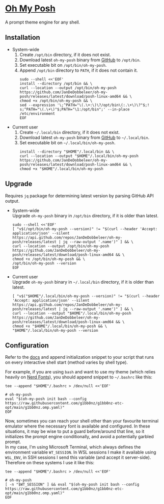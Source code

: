 # [Oh My Posh](https://ohmyposh.dev)

A prompt theme engine for any shell.

## Installation

- System-wide
    1. Create `/opt/bin` directory, if it does not exist.
    2. Download latest `oh-my-posh` binary from [GitHub](https://github.com/JanDeDobbeleer/oh-my-posh/releases/latest) to `/opt/bin`.
    3. Set executable bit on `/opt/bin/oh-my-posh`.
    4. Append `/opt/bin` directory to `PATH`, if it does not contain it.
       ```shell
       sudo --shell <<'EOF'
       install --directory /opt/bin && \
       curl --location --output /opt/bin/oh-my-posh https://github.com/JanDeDobbeleer/oh-my-posh/releases/latest/download/posh-linux-amd64 && \
       chmod +x /opt/bin/oh-my-posh && \
       sed --expression '\;^PATH="\(.\+:\)\?/opt/bin\(:.\+\)\?"$;! s;^PATH="\(.\+\)"$;PATH="\1:/opt/bin";' --in-place /etc/environment
       EOF
       ```
- Current user
    1. Create `~/.local/bin` directory, if it does not exist.
    2. Download latest `oh-my-posh` binary from [GitHub](https://github.com/JanDeDobbeleer/oh-my-posh/releases/latest) to `~/.local/bin`.
    3. Set executable bit on `~/.local/bin/oh-my-posh`.
       ```shell
       install --directory "$HOME"/.local/bin && \
       curl --location --output "$HOME"/.local/bin/oh-my-posh https://github.com/JanDeDobbeleer/oh-my-posh/releases/latest/download/posh-linux-amd64 && \
       chmod +x "$HOME"/.local/bin/oh-my-posh
       ```
## Upgrade

Requires `jq` package for determining latest version by parsing GitHub API output.

- System-wide  
  Upgrade `oh-my-posh` binary in `/opt/bin` directory, if it is older than latest.
  ```shell
  sudo --shell <<'EOF'
  [ "v$(/opt/bin/oh-my-posh --version)" != "$(curl --header 'Accept: application/json' --silent https://api.github.com/repos/JanDeDobbeleer/oh-my-posh/releases/latest | jq --raw-output '.name')" ] && \
  curl --location --output /opt/bin/oh-my-posh https://github.com/JanDeDobbeleer/oh-my-posh/releases/latest/download/posh-linux-amd64 && \
  chmod +x /opt/bin/oh-my-posh && \
  /opt/bin/oh-my-posh --version
  EOF
  ```
- Current user  
  Upgrade `oh-my-posh` binary in `~/.local/bin` directory, if it is older than latest.
  ```shell
  [ "v$("$HOME"/.local/bin/oh-my-posh --version)" != "$(curl --header 'Accept: application/json' --silent https://api.github.com/repos/JanDeDobbeleer/oh-my-posh/releases/latest | jq --raw-output '.name')" ] && \
  curl --location --output "$HOME"/.local/bin/oh-my-posh https://github.com/JanDeDobbeleer/oh-my-posh/releases/latest/download/posh-linux-amd64 && \
  chmod +x "$HOME"/.local/bin/oh-my-posh && \
  "$HOME"/.local/bin/oh-my-posh --version
  ```

## Configuration

Refer to the [docs](https://ohmyposh.dev/docs/installation/prompt) and append initialization snippet
to your script that runs on every interactive shell start (method varies by shell type).

For example, if you are using `bash` and want to use my theme (which relies heavily on
[Nerd Fonts](https://www.nerdfonts.com/)), you should append snippet to `~/.bashrc` like this:

```shell
tee --append "$HOME"/.bashrc > /dev/null <<'EOF'

# oh-my-posh
eval "$(oh-my-posh init bash --config https://raw.githubusercontent.com/g1bb0nz/g1bb0nz-etc-opt/main/g1bb0nz.omp.yaml)"
EOF
```

Now, sometimes you can reach your shell other than your favourite terminal emulator where the
necessary font is available and configured. In these situations, it may be wise to put a guard
before/around that line, so it initializes the prompt engine conditionally, and avoid a potentially
garbled prompt.  
In my case, I'm using Microsoft Terminal, which always defines the environment variable
`WT_SESSION`. In WSL sessions I make it available using `WSL_ENV`, in SSH sessions I send this
variable (and accept it server-side). Therefore on these systems I use it like this:

```shell
tee --append "$HOME"/.bashrc > /dev/null <<'EOF'

# oh-my-posh
[ -n "$WT_SESSION" ] && eval "$(oh-my-posh init bash --config https://raw.githubusercontent.com/g1bb0nz/g1bb0nz-etc-opt/main/g1bb0nz.omp.yaml)"
EOF
```
